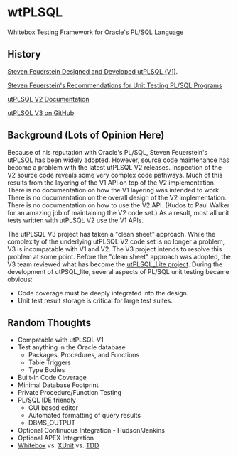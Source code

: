 # wtPLSQL
Whitebox Testing Framework for Oracle's PL/SQL Language

## History

[Steven Feuerstein Designed and Developed utPLSQL (V1)](http://archive.oreilly.com/pub/a/oreilly/oracle/utplsql/).

[Steven Feuerstein's Recommendations for Unit Testing PL/SQL Programs](http://stevenfeuersteinonplsql.blogspot.com/2015/03/recommendations-for-unit-testing-plsql.html)

[utPLSQL V2 Documentation](https://utplsql.github.io/docs/index.html)

[utPLSQL V3 on GitHub](https://github.com/utPLSQL/utPLSQL)

## Background (Lots of Opinion Here)

Because of his reputation with Oracle's PL/SQL, Steven Feuerstein's utPLSQL has been widely adopted.  However, source code maintenance has become a problem with the latest utPLSQL V2 releases.  Inspection of the V2 source code reveals some very complex code pathways.  Much of this results from the layering of the V1 API on top of the V2 implementation.  There is no documentation on how the V1 layering was intended to work.  There is no documentation on the overall design of the V2 implementation.  There is no documentation on how to use the V2 API.  (Kudos to Paul Walker for an amazing job of maintaining the V2 code set.)  As a result, most all unit tests written with utPLSQL V2 use the V1 APIs.

The utPLSQL V3 project has taken a "clean sheet" approach.  While the complexity of the underlying utPLSQL V2 code set is no longer a problem, V3 is incompatable with V1 and V2.  The V3 project intends to resolve this problem at some point.  Before the "clean sheet" approach was adopted, the V3 team reviewed what has become the [utPLSQL_Lite project](https://github.com/DDieterich/utplsql_lite).  During the development of utPSQL_lite, several aspects of PL/SQL unit testing became obvious:
* Code coverage must be deeply integrated into the design.
* Unit test result storage is critical for large test suites.

## Random Thoughts
* Compatable with utPLSQL V1
* Test anything in the Oracle database
  * Packages, Procedures, and Functions
  * Table Triggers
  * Type Bodies
* Built-in Code Coverage
* Minimal Database Footprint
* Private Procedure/Function Testing
* PL/SQL IDE friendly
  * GUI based editor
  * Automated formatting of query results
  * DBMS_OUTPUT
* Optional Continuous Integration - Hudson/Jenkins
* Optional APEX Integration
* [Whitebox](https://en.wikipedia.org/wiki/White-box_testing) vs. [XUnit](https://martinfowler.com/bliki/Xunit.html) vs. [TDD](http://agiledata.org/essays/tdd.html)
